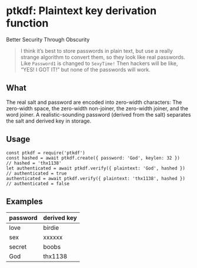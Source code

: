 # ptkdf: Plaintext key derivation function
Better Security Through Obscurity

> I think it’s best to store passwords in plain text, but use a really strange algorithm to convert them, so they look like real passwords. Like `Password1` is changed to `SexyTime!`
> Then hackers will be like, “YES! I GOT IT!” but none of the passwords will work.

## What

The real salt and password are encoded into zero-width characters: The zero-width space, the zero-width non-joiner, the zero-width joiner, and the word joiner. A realistic-sounding password (derived from the salt) separates the salt and derived key in storage.

## Usage

```
const ptkdf = require('ptkdf')
const hashed = await ptkdf.create({ password: 'God', keylen: 32 })
// hashed = '⁠‍​​⁠‌‌​‍‍​‍​​​⁠‍⁠‍‌​‍⁠‌‍‌​‌⁠‍⁠⁠​​‌​⁠‌​‌‌​​‍‍‍‌​⁠‌⁠‌​⁠‌‍​⁠‌​‌‍​‍thx1138‍⁠​‌‌‍‍‌​‍‌⁠⁠‌‍⁠‌‍‌⁠‍‍⁠‍‍​‌⁠‌​‌‌⁠‌‍‍‍‍⁠‍​‍‌⁠​‌‍​‍‌‌‍⁠​‍​‌​‌⁠⁠‌‌‍​​‍​​‌‍‌⁠‌‍⁠‌‌‍‍​⁠​​‍‍​⁠⁠‍​⁠​‍⁠‍‌‌​⁠‌​​‌‍​​‍⁠‍⁠⁠‌​​‍‍‌⁠​⁠‍‌‍‍⁠‍'
let authenticated = await ptkdf.verify({ plaintext: 'God', hashed })
// authenticated = true
authenticated = await ptkdf.verify({ plaintext: 'thx1138', hashed })
// authenticated = false
```
## Examples

| password | derived key                                            |
|----------|--------------------------------------------------------|
| love     | ⁠‌‌‌‍​‌​‍‍​‌‌​‍⁠‍⁠​⁠‍‍‍‍‌‌‌​⁠‍​⁠‌​⁠⁠​‍‌⁠​⁠​​‍⁠‍‍⁠‍‍‌‍‌‌‌‍⁠​‍​‌​‍birdie‍‌⁠⁠‌‌​​⁠‌​⁠​‌​‌‌​⁠‌‌‍⁠​⁠‍‍‍⁠‌​⁠⁠‍‌​‍⁠‍‌​⁠​⁠⁠⁠‌‌​⁠​⁠‍⁠​‍‍⁠​‌‌‌‍⁠⁠‌‌​‌⁠‍‍‌‌‍‍‍⁠‍​​‍‍‌​‌‍‍⁠‍‍‍‍⁠‍‍​‍‍⁠⁠‌‍‌⁠​​‍⁠‍‌⁠​‍‌​​‍​⁠‌⁠​⁠​⁠‍‌      |
| sex      | ⁠​​​‍‌‍‌‍‍‍⁠​​‍​⁠‌‍⁠‍‌‍⁠⁠‌‍‍​‍‌‍‍‍​‌‌‍‍⁠‌​‌‌⁠​⁠‍‍‌‍⁠‌⁠‍⁠​⁠‌‌‌​⁠⁠xxxxxx‍‌⁠‌‍⁠‍‌‌‌‍⁠‌⁠⁠‌‌‍⁠⁠⁠⁠‍‍‍⁠‍​⁠‍​‌‍​⁠‌⁠‌⁠‌⁠​⁠⁠‌‍‍​​​‌⁠⁠​‌​‌‌​​⁠​⁠‌​⁠‌‍‍‍‍‌⁠‌⁠‍⁠⁠‌⁠​‍⁠‌‌‌‍​‌⁠​⁠‌⁠⁠⁠​‍⁠⁠⁠⁠‍​‌​⁠⁠‍‌‍⁠⁠​​‌‍​‌‍‌​‌​​‌​      |
| secret   | ‌​‌‌⁠‌⁠‌‍​⁠‍⁠‌​​​⁠​⁠‍‍‍⁠‌⁠⁠⁠‌⁠⁠⁠​‌‍​​​​‌⁠⁠​​⁠​‍​‍‍‌​‌​‍‌‍‍​‍⁠⁠⁠boobs‍‍‌‍‍‍‌​​⁠‌​​⁠⁠⁠​​⁠‌‌​‍‍⁠⁠‍⁠​‍‌⁠​‍‌​⁠​⁠⁠‌⁠‌⁠​​‍‌‌​‌⁠‍⁠⁠‍⁠‍‍‌‍⁠​​​‍‌‍⁠⁠​‌‍‌​‌‌‌‌⁠⁠⁠⁠⁠⁠​‌‍‍‌‍‌‍​‌‌‌​⁠​‍​‍​‍​⁠‍​‍​⁠⁠‍‍‍⁠‍‌​​‌‌‍⁠‍‍​       |
| God      | ⁠‍​​⁠‌‌​‍‍​‍​​​⁠‍⁠‍‌​‍⁠‌‍‌​‌⁠‍⁠⁠​​‌​⁠‌​‌‌​​‍‍‍‌​⁠‌⁠‌​⁠‌‍​⁠‌​‌‍​‍thx1138‍⁠​‌‌‍‍‌​‍‌⁠⁠‌‍⁠‌‍‌⁠‍‍⁠‍‍​‌⁠‌​‌‌⁠‌‍‍‍‍⁠‍​‍‌⁠​‌‍​‍‌‌‍⁠​‍​‌​‌⁠⁠‌‌‍​​‍​​‌‍‌⁠‌‍⁠‌‌‍‍​⁠​​‍‍​⁠⁠‍​⁠​‍⁠‍‌‌​⁠‌​​‌‍​​‍⁠‍⁠⁠‌​​‍‍‌⁠​⁠‍‌‍‍⁠‍     |
